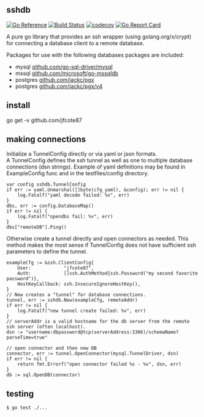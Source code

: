 ## sshdb

[![Go Reference](https://pkg.go.dev/badge/github.com/jfcote87/sshdb.svg)](https://pkg.go.dev/github.com/jfcote87/sshdb) [![Build Status](https://app.travis-ci.com/jfcote87/sshdb.svg?branch=main)](https://app.travis-ci.com/jfcote87/sshdb) [![codecov](https://codecov.io/gh/jfcote87/sshdb/branch/main/graph/badge.svg?token=6WUH2GPZ0T)](https://codecov.io/gh/jfcote87/sshdb) [![Go Report Card](https://goreportcard.com/badge/github.com/jfcote87/sshdb)](https://goreportcard.com/report/github.com/jfcote87/sshdb)


A pure go library that provides an ssh wrapper (using golang.org/x/crypt) for connecting a database client to a remote database. 

Packages for use with the following databases packages are included:

- mysql [github.com/go-sql-driver/mysql](https://pkg.go.dev/github.com/go-sql-driver/mysql)
- mssql [github.com/microsoft/go-mssqldb](https://pkg.go.dev/github.com/microsoft/go-mssqldb)
- postgres [github.com/jackc/pgx](https://pkg.go.dev/github.com/jackc/pgx)
- postgres [github.com/jackc/pgx/v4](https://pkg.go.dev/github.com/jackc/pgx/v4)

## install

go get -v github.com/jfcote87

## making connections

Initialize a TunnelConfig directly or via yaml or json formats.  
A TunnelConfig defines the ssh tunnel as well as one to multiple
database connections (dsn strings).  Example of yaml definitions
may be found in ExampleConfig func and in the testfiles/config directory.

	var config sshdb.TunnelConfig
	if err := yaml.Unmarshal([]byte(cfg_yaml), &config); err != nil {
		log.Fatalf("yaml decode failed: %v", err)
	}
	dbs, err := config.DatabaseMap()
	if err != nil {
		log.Fatalf("opendbs fail: %v", err)
	}
	dbs["remoteDB"].Ping()


Otherwise create a tunnel directly and open connectors as needed.  This method
makes the most sense if TunnelConfig does not have sufficient ssh parameters to 
define the tunnel.

	exampleCfg := &ssh.ClientConfig{
		User:            "jfcote87",
		Auth:            []ssh.AuthMethod{ssh.Password("my second favorite password")},
		HostKeyCallback: ssh.InsecureIgnoreHostKey(),
	}
	// New creates a "tunnel" for database connections.
	tunnel, err := sshdb.New(exampleCfg, remoteAddr)
	if err != nil {
		log.Fatalf("new tunnel create failed: %v", err)
	}
    // serverAddr is a valid hostname for the db server from the remote ssh server (often localhost).
	dsn := "username:dbpassword@tcp(serverAddress:3306)/schemaName?parseTime=true"

	// open connector and then new DB
	connector, err := tunnel.OpenConnector(mysql.TunnelDriver, dsn)
	if err != nil {
		return fmt.Errorf("open connector failed %s - %v", dsn, err)
	}
	db := sql.OpenDB(connector)

## testing

    $ go test ./...






